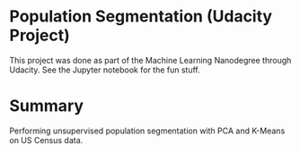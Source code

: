# Population Segmentation (Udacity Project)
This project was done as part of the Machine Learning Nanodegree through Udacity. See the Jupyter notebook for the fun stuff.

# Summary
Performing unsupervised population segmentation with PCA and K-Means on US Census data.
